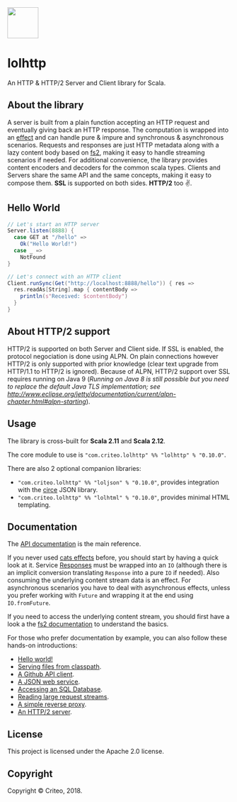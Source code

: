 <img src="https://criteo.github.io/lolhttp/images/lolhttp.png" width="70">

# lolhttp

An HTTP & HTTP/2 Server and Client library for Scala.

## About the library

A server is built from a plain function accepting an HTTP request and eventually giving back an HTTP response. The computation is wrapped into an [effect](https://github.com/typelevel/cats-effect) and can handle pure & impure and synchronous & asynchronous scenarios. Requests and responses are just HTTP metadata along with a lazy content body based on [fs2](https://github.com/functional-streams-for-scala/fs2), making it easy to handle streaming scenarios if needed. For additional convenience, the library provides content encoders and decoders for the common scala types. Clients and Servers share the same API and the same concepts, making it easy to compose them. __SSL__ is supported on both sides. __HTTP/2__ too ✌️.

## Hello World

```scala
// Let's start an HTTP server
Server.listen(8888) {
  case GET at "/hello" =>
    Ok("Hello World!")
  case _ =>
    NotFound
}

// Let's connect with an HTTP client
Client.runSync(Get("http://localhost:8888/hello")) { res =>
  res.readAs[String].map { contentBody =>
    println(s"Received: $contentBody")
  }
}
```

## About HTTP/2 support

HTTP/2 is supported on both Server and Client side. If SSL is enabled, the protocol negociation is done using ALPN. On plain connections however HTTP/2 is only supported with prior knowledge (clear text upgrade from HTTP/1.1 to HTTP/2 is ignored). Because of ALPN, HTTP/2 support over SSL requires running on Java 9 (_Running on Java 8 is still possible but you need to replace the default Java TLS implementation; see http://www.eclipse.org/jetty/documentation/current/alpn-chapter.html#alpn-starting_).

## Usage

The library is cross-built for __Scala 2.11__ and __Scala 2.12__.

The core module to use is `"com.criteo.lolhttp" %% "lolhttp" % "0.10.0"`.

There are also 2 optional companion libraries:

- `"com.criteo.lolhttp" %% "loljson" % "0.10.0"`, provides integration with the [circe](https://circe.github.io/circe/) JSON library.
- `"com.criteo.lolhttp" %% "lolhtml" % "0.10.0"`, provides minimal HTML templating.

## Documentation

The [API documentation](https://criteo.github.io/lolhttp/api/lol/index.html) is the main reference.

If you never used [cats effects](https://github.com/typelevel/cats-effect) before, you should start by having a quick look at it. Service [Responses](https://criteo.github.io/lolhttp/api/lol/http/Response.html) must be wrapped
into an `IO` (although there is an implicit conversion translating `Response` into a pure `IO` if needed). Also consuming the underlying content stream data is an effect. For asynchronous scenarios you have to deal with asynchronous effects, unless you prefer working with `Future` and wrapping it at the end using `IO.fromFuture`.

If you need to access the underlying content stream, you should first have a look a the [fs2 documentation](https://github.com/functional-streams-for-scala/fs2) to understand the basics.

For those who prefer documentation by example, you can also follow these hands-on introductions:

- [Hello world!](https://criteo.github.io/lolhttp/examples/HelloWorld.scala.html)
- [Serving files from classpath](https://criteo.github.io/lolhttp/examples/ServingFiles.scala.html).
- [A Github API client](https://criteo.github.io/lolhttp/examples/GithubClient.scala.html).
- [A JSON web service](https://criteo.github.io/lolhttp/examples/JsonWebService.scala.html).
- [Accessing an SQL Database](https://criteo.github.io/lolhttp/examples/DatabaseAccess.scala.html).
- [Reading large request streams](https://criteo.github.io/lolhttp/examples/LargeFileUpload.scala.html).
- [A simple reverse proxy](https://criteo.github.io/lolhttp/examples/ReverseProxy.scala.html).
- [An HTTP/2 server](https://criteo.github.io/lolhttp/examples/Http2Server.scala.html).

## License

This project is licensed under the Apache 2.0 license.

## Copyright

Copyright © Criteo, 2018.
